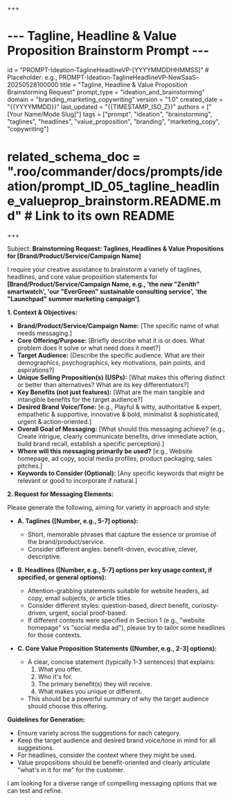 +++
# --- Tagline, Headline & Value Proposition Brainstorm Prompt ---
id = "PROMPT-Ideation-TaglineHeadlineVP-[YYYYMMDDHHMMSS]" # Placeholder: e.g., PROMPT-Ideation-TaglineHeadlineVP-NewSaaS-20250528100000
title = "Tagline, Headline & Value Proposition Brainstorming Request"
prompt_type = "ideation_and_brainstorming"
domain = "branding_marketing_copywriting"
version = "1.0"
created_date = "{{YYYYMMDD}}"
last_updated = "{{TIMESTAMP_ISO_Z}}"
authors = ["[Your Name/Mode Slug]"]
tags = ["prompt", "ideation", "brainstorming", "taglines", "headlines", "value_proposition", "branding", "marketing_copy", "copywriting"]
# related_schema_doc = ".roo/commander/docs/prompts/ideation/prompt_ID_05_tagline_headline_valueprop_brainstorm.README.md" # Link to its own README
+++

Subject: **Brainstorming Request: Taglines, Headlines & Value Propositions for [Brand/Product/Service/Campaign Name]**

I require your creative assistance to brainstorm a variety of taglines, headlines, and core value proposition statements for **[Brand/Product/Service/Campaign Name, e.g., 'the new "Zenith" smartwatch', 'our "EverGreen" sustainable consulting service', 'the "Launchpad" summer marketing campaign']**.

**1. Context & Objectives:**
   *   **Brand/Product/Service/Campaign Name:** [The specific name of what needs messaging.]
   *   **Core Offering/Purpose:** [Briefly describe what it is or does. What problem does it solve or what need does it meet?]
   *   **Target Audience:** [Describe the specific audience. What are their demographics, psychographics, key motivations, pain points, and aspirations?]
   *   **Unique Selling Proposition(s) (USPs):** [What makes this offering distinct or better than alternatives? What are its key differentiators?]
   *   **Key Benefits (not just features):** [What are the main tangible and intangible benefits for the target audience?]
   *   **Desired Brand Voice/Tone:** [e.g., Playful & witty, authoritative & expert, empathetic & supportive, innovative & bold, minimalist & sophisticated, urgent & action-oriented.]
   *   **Overall Goal of Messaging:** [What should this messaging achieve? (e.g., Create intrigue, clearly communicate benefits, drive immediate action, build brand recall, establish a specific perception).]
   *   **Where will this messaging primarily be used?** [e.g., Website homepage, ad copy, social media profiles, product packaging, sales pitches.]
   *   **Keywords to Consider (Optional):** [Any specific keywords that might be relevant or good to incorporate if natural.]

**2. Request for Messaging Elements:**

Please generate the following, aiming for variety in approach and style:

*   **A. Taglines ([Number, e.g., 5-7] options):**
    *   Short, memorable phrases that capture the essence or promise of the brand/product/service.
    *   Consider different angles: benefit-driven, evocative, clever, descriptive.

*   **B. Headlines ([Number, e.g., 5-7] options per key usage context, if specified, or general options):**
    *   Attention-grabbing statements suitable for website headers, ad copy, email subjects, or article titles.
    *   Consider different styles: question-based, direct benefit, curiosity-driven, urgent, social proof-based.
    *   If different contexts were specified in Section 1 (e.g., "website homepage" vs "social media ad"), please try to tailor some headlines for those contexts.

*   **C. Core Value Proposition Statements ([Number, e.g., 2-3] options):**
    *   A clear, concise statement (typically 1-3 sentences) that explains:
        1.  What you offer.
        2.  Who it's for.
        3.  The primary benefit(s) they will receive.
        4.  What makes you unique or different.
    *   This should be a powerful summary of why the target audience should choose this offering.

**Guidelines for Generation:**
*   Ensure variety across the suggestions for each category.
*   Keep the target audience and desired brand voice/tone in mind for all suggestions.
*   For headlines, consider the context where they might be used.
*   Value propositions should be benefit-oriented and clearly articulate "what's in it for me" for the customer.

I am looking for a diverse range of compelling messaging options that we can test and refine.